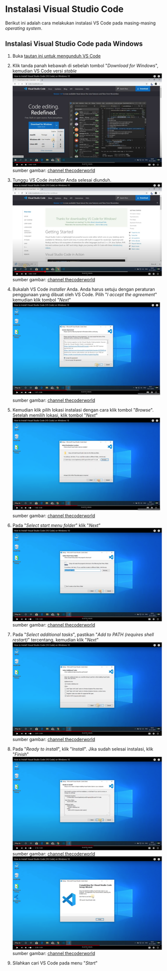 # Instalasi Visual Studio Code

Berikut ini adalah cara melakukan instalasi VS Code pada masing-masing _operating system_.

## Instalasi Visual Studio Code pada Windows

1. Buka [tautan ini untuk mengunduh VS Code](https://code.visualstudio.com)

2. Klik tanda panah kebawah di sebelah tombol "_Download for Windows_", kemudian VS Code versi _stable_
   ![vscode for windows](../assets/images/vs-code-installation/choose-vs-code-for-windows.png)
   sumber gambar: [channel thecoderworld](https://www.youtube.com/watch?v=h3sd4ra8FWA)

3. Tunggu VS Code _installer_ Anda selesai diunduh.
   ![downloading vs code for windows](../assets/images/vs-code-installation/downloading-vs-code-for-windows-installer.png)
   sumber gambar: [channel thecoderworld](https://www.youtube.com/watch?v=h3sd4ra8FWA)

4. Bukalah VS Code _installer_ Anda. Anda harus setuju dengan peraturan penggunaan yang dibuat oleh VS Code. Pilih "_I accept the agreement_" kemudian klik tombol "_Next_"
   ![accept vs code agreement](../assets/images/vs-code-installation/accept-vs-code-agreement.png)
   sumber gambar: [channel thecoderworld](https://www.youtube.com/watch?v=h3sd4ra8FWA)

5. Kemudian klik pilih lokasi instalasi dengan cara klik tombol "_Browse_". Setelah memilih lokasi, klik tombol "_Next_"
   ![Select installation location](../assets/images/vs-code-installation/select-installation-location.png)
   sumber gambar: [channel thecoderworld](https://www.youtube.com/watch?v=h3sd4ra8FWA)

6. Pada "_Select start menu folder_" klik "_Next_"
   ![vs code select start menu folder](../assets/images/vs-code-installation/select-start-menu-folder-vs-code.png)
   sumber gambar: [channel thecoderworld](https://www.youtube.com/watch?v=h3sd4ra8FWA)

7. Pada "_Select additional tasks_", pastikan "_Add to PATH (requires shell restart)_" tercentang, kemudian klik "_Next_"
   ![vs code select additional tasks](../assets/images/vs-code-installation/select-additional-tasks.png)
   sumber gambar: [channel thecoderworld](https://www.youtube.com/watch?v=h3sd4ra8FWA)

8. Pada "_Ready to install_", klik "_Install_". Jika sudah selesai instalasi, klik "_Finish_"
   ![ready to install vs code](../assets/images/vs-code-installation/ready-to-install-vs-code.png)
   sumber gambar: [channel thecoderworld](https://www.youtube.com/watch?v=h3sd4ra8FWA)
   ![ready to install vs code](../assets/images/vs-code-installation/finish-install-vs-code.png)
   sumber gambar: [channel thecoderworld](https://www.youtube.com/watch?v=h3sd4ra8FWA)

9. Silahkan cari VS Code pada menu "_Start_"
